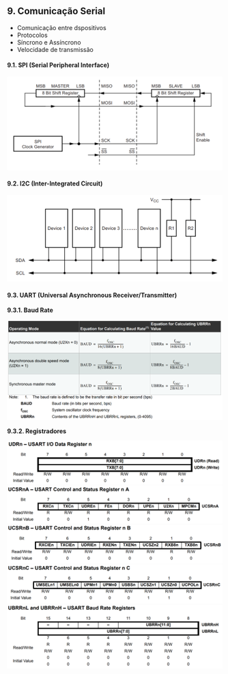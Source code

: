 ## 9. Comunicação Serial

- Comunicação entre dspositivos
- Protocolos
- Síncrono e Assíncrono
- Velocidade de transmissão


#### 9.1. SPI (Serial Peripheral Interface)

<div align="center">
    <img src="../Figuras/spi-master-slave.png" />
</div>

#### 9.2. I2C (Inter-Integrated Circuit)

<div align="center">
    <img src="../Figuras/i2c-interconexao.png" />
</div>

#### 9.3. UART (Universal Asynchronous Receiver/Transmitter)


**9.3.1. Baud Rate**

<div align="center">
    <img src="../Figuras/calculo-baud-rate.png" />
</div>

**9.3.2. Registradores**

<div align="center">
    <img src="../Figuras/registradores/udr0.png" />
</div>

<div align="center">
    <img src="../Figuras/registradores/ucsr0a.png" />
</div>

<div align="center">
    <img src="../Figuras/registradores/ucsr0b.png" />
</div>

<div align="center">
    <img src="../Figuras/registradores/ucsr0c.png" />
</div>

<div align="center">
    <img src="../Figuras/registradores/ubrr0.png" />
</div>


